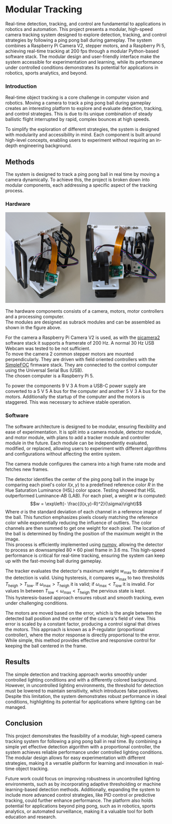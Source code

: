 # Modular Tracking
Real-time detection, tracking, and control are fundamental to applications in robotics and automation. This project presents a modular, high-speed camera tracking system designed to explore detection, tracking, and control strategies by following a ping pong ball during gameplay. The system combines a Raspberry Pi Camera V2, stepper motors, and a Raspberry Pi 5, achieving real-time tracking at 200 fps through a modular Python-based software stack. The modular design and user-friendly interface make the system accessible for experimentation and learning, while its performance under controlled conditions demonstrates its potential for applications in robotics, sports analytics, and beyond.

### Introduction

Real-time object tracking is a core challenge in computer vision and
robotics. Moving a camera to track a ping pong ball during gameplay
creates an interesting platform to explore and evaluate detection,
tracking, and control strategies. This is due to its unique combination
of steady ballistic flight interrupted by rapid, complex bounces at high
speeds.

To simplify the exploration of different strategies, the system is
designed with modularity and accessibility in mind. Each component is
built around high-level concepts, enabling users to experiment without
requiring an in-depth engineering background.

## Methods

The system is designed to track a ping pong ball in real time by moving
a camera dynamically. To achieve this, the project is broken down into
modular components, each addressing a specific aspect of the tracking
process.

### Hardware

<img src="hardware/assembly.png" width=500px>

The hardware components consists of a camera, motors, motor controllers
and a processing computer.\
The modules are designed as subrack modules and can be assembled as
shown in the figure above.

For the camera a Raspberry Pi Camera V2 is used, as with the
[picamera2](https://github.com/raspberrypi/picamera2) software stack it
supports a framerate of 200 Hz. A normal 30 Hz USB Webcam was tested to
be not sufficient.\
To move the camera 2 common stepper motors are mounted perpendicularly.
They are driven with field oriented controllers with the
[SimpleFOC](https://simplefoc.com/) firmware stack. They are connected
to the control computer using the Universal Serial Bus (USB).\
The chosen computer is a Raspberry Pi 5.

To power the components 9 V 3 A from a USB-C power supply are converted
to a 5 V 5 A bus for the computer and another 5 V 3 A bus for the
motors. Additionally the startup of the computer and the motors is
staggered. This was necessary to achieve stable operation.

### Software

The software architecture is designed to be modular, ensuring
flexibility and ease of experimentation. It is split into a camera
module, detector module, and motor module, with plans to add a tracker
module and controller module in the future. Each module can be
independently evaluated, modified, or replaced, allowing users to
experiment with different algorithms and configurations without
affecting the entire system.

The camera module configures the camera into a high frame rate mode and
fetches new frames.

The detector identifies the center of the ping pong ball in the image by
comparing each pixel's color $I(x,y)$ to a predefined reference color
$R$ in the Hue Saturation Luminance (HSL) color space. Testing showed
that HSL outperformed Luminance-AB (LAB). For each pixel, a weight $w$
is computed: $$w = \exp\left(- \frac{(I(x,y)-R)^2}{\sigma}\right)$$
Where $\sigma$ is the standard deviation of each channel in a reference
image of the ball. This function emphasizes pixels closely matching the
reference color while exponentially reducing the influence of outliers.
The color channels are then summed to get one weight for each pixel. The
location of the ball is determined by finding the position of the
maximum weight in the image.\
This process is efficiently implemented using
[numpy](https://numpy.org/), allowing the detector to process an
downsampled $80\times 60$ pixel frame in 3.6 ms. This high-speed
performance is critical for real-time tracking, ensuring the system can
keep up with the fast-moving ball during gameplay.

The tracker evaluates the detector's maximum weight $w_\text{max}$ to
determine if the detection is valid. Using hysteresis, it compares
$w_\text{max}$ to two thresholds $T_\text{heigh} > T_\text{low}$. If
$\omega_\text{max}>T_\text{heigh}$ it is valid; if
$\omega_\text{max}<T_\text{low}$ it is invalid. For values In between
$T_\text{low}<\omega_\text{max}<T_\text{heigh}$ the pervious state is
kept.\
This hysteresis-based approach ensures robust and smooth tracking, even
under challenging conditions.

The motors are moved based on the error, which is the angle between the
detected ball position and the center of the camera's field of view.
This error is scaled by a constant factor, producing a control signal
that drives the motors. This approach is known as a P-regulator
(proportional controller), where the motor response is directly
proportional to the error. While simple, this method provides effective
and responsive control for keeping the ball centered in the frame.

## Results

The simple detection and tracking approach works smoothly under
controlled lighting conditions and with a differently colored
background. However, in uncontrolled lighting environments, the
threshold for detection must be lowered to maintain sensitivity, which
introduces false positives. Despite this limitation, the system
demonstrates robust performance in ideal conditions, highlighting its
potential for applications where lighting can be managed.

## Conclusion

This project demonstrates the feasibility of a modular, high-speed
camera tracking system for following a ping pong ball in real time. By
combining a simple yet effective detection algorithm with a proportional
controller, the system achieves reliable performance under controlled
lighting conditions. The modular design allows for easy experimentation
with different strategies, making it a versatile platform for learning
and innovation in real-time object tracking.

Future work could focus on improving robustness in uncontrolled lighting
environments, such as by incorporating adaptive thresholding or machine
learning-based detection methods. Additionally, expanding the system to
include more advanced control strategies, like PID control or predictive
tracking, could further enhance performance. The platform also holds
potential for applications beyond ping pong, such as in robotics, sports
analytics, or automated surveillance, making it a valuable tool for both
education and research.

